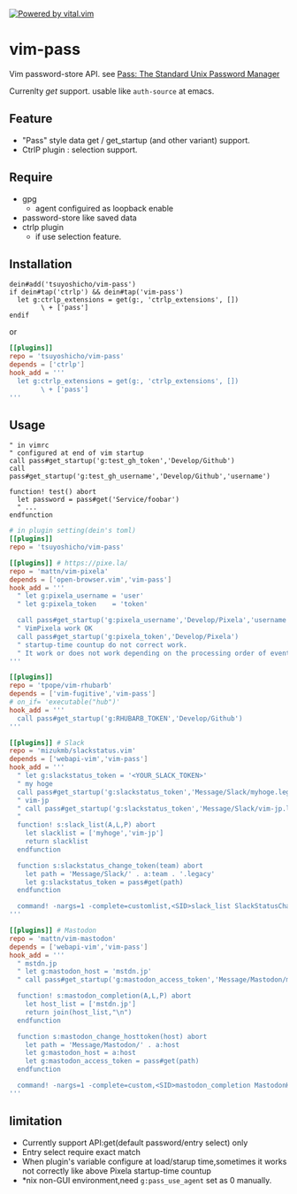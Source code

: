 [![Powered by vital.vim](https://img.shields.io/badge/powered%20by-vital.vim-80273f.svg)](https://github.com/vim-jp/vital.vim)
<!-- [![Powered by vital-Whisky](https://img.shields.io/badge/powered%20by-vital--Whisky-80273f.svg)](https://github.com/lambdalisue/vital-Whisky) -->

# vim-pass
Vim password-store API.
see [Pass: The Standard Unix Password Manager](https://www.passwordstore.org/)

Currenlty *get* support. usable like `auth-source` at emacs.

## Feature
* "Pass" style data get / get_startup (and other variant) support.
* CtrlP plugin : selection support.

## Require

- gpg
  - agent configuired as loopback enable
- password-store like saved data
- ctrlp plugin
  - if use selection feature.

## Installation

```vim
dein#add('tsuyoshicho/vim-pass')
if dein#tap('ctrlp') && dein#tap('vim-pass')
  let g:ctrlp_extensions = get(g:, 'ctrlp_extensions', [])
        \ + ['pass']
endif
```

or

```toml
[[plugins]]
repo = 'tsuyoshicho/vim-pass'
depends = ['ctrlp']
hook_add = '''
  let g:ctrlp_extensions = get(g:, 'ctrlp_extensions', [])
        \ + ['pass']
'''
```

## Usage

```vim
" in vimrc
" configured at end of vim startup
call pass#get_startup('g:test_gh_token','Develop/Github')
call pass#get_startup('g:test_gh_username','Develop/Github','username')

function! test() abort
  let password = pass#get('Service/foobar')
  " ...
endfunction
```

```toml
# in plugin setting(dein's toml)
[[plugins]]
repo = 'tsuyoshicho/vim-pass'

[[plugins]] # https://pixe.la/
repo = 'mattn/vim-pixela'
depends = ['open-browser.vim','vim-pass']
hook_add = '''
  " let g:pixela_username = 'user'
  " let g:pixela_token    = 'token'

  call pass#get_startup('g:pixela_username','Develop/Pixela','username')
  " VimPixela work OK
  call pass#get_startup('g:pixela_token','Develop/Pixela')
  " startup-time countup do not correct work.
  " It work or does not work depending on the processing order of events
'''

[[plugins]]
repo = 'tpope/vim-rhubarb'
depends = ['vim-fugitive','vim-pass']
# on_if= 'executable("hub")'
hook_add = '''
  call pass#get_startup('g:RHUBARB_TOKEN','Develop/Github')
'''

[[plugins]] # Slack
repo = 'mizukmb/slackstatus.vim'
depends = ['webapi-vim','vim-pass']
hook_add = '''
  " let g:slackstatus_token = '<YOUR_SLACK_TOKEN>'
  " my hoge
  call pass#get_startup('g:slackstatus_token','Message/Slack/myhoge.legacy')
  " vim-jp
  " call pass#get_startup('g:slackstatus_token','Message/Slack/vim-jp.legacy')
  "
  function! s:slack_list(A,L,P) abort
    let slacklist = ['myhoge','vim-jp']
    return slacklist
  endfunction

  function s:slackstatus_change_token(team) abort
    let path = 'Message/Slack/' . a:team . '.legacy'
    let g:slackstatus_token = pass#get(path)
  endfunction

  command! -nargs=1 -complete=customlist,<SID>slack_list SlackStatusChange :call <SID>slackstatus_change_token(<f-args>)
'''

[[plugins]] # Mastodon
repo = 'mattn/vim-mastodon'
depends = ['webapi-vim','vim-pass']
hook_add = '''
  " mstdn.jp
  " let g:mastodon_host = 'mstdn.jp'
  " call pass#get_startup('g:mastodon_access_token','Message/Mastodon/mstdn.jp')

  function! s:mastodon_completion(A,L,P) abort
    let host_list = ['mstdn.jp']
    return join(host_list,"\n")
  endfunction

  function s:mastodon_change_hosttoken(host) abort
    let path = 'Message/Mastodon/' . a:host
    let g:mastodon_host = a:host
    let g:mastodon_access_token = pass#get(path)
  endfunction

  command! -nargs=1 -complete=custom,<SID>mastodon_completion MastodonHostChange :call <SID>mastodon_change_hosttoken(<f-args>)
'''

```

## limitation

- Currently support API:get(default password/entry select) only
- Entry select require exact match
- When plugin's variable configure at load/starup time,sometimes it works not correctly like above Pixela startup-time countup
- *nix non-GUI environment,need `g:pass_use_agent` set as 0 manually.
